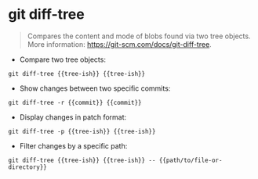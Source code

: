 # git diff-tree

> Compares the content and mode of blobs found via two tree objects.
> More information: <https://git-scm.com/docs/git-diff-tree>.

- Compare two tree objects:

`git diff-tree {{tree-ish}} {{tree-ish}}`

- Show changes between two specific commits:

`git diff-tree -r {{commit}} {{commit}}`

- Display changes in patch format:

`git diff-tree -p {{tree-ish}} {{tree-ish}}`

- Filter changes by a specific path:

`git diff-tree {{tree-ish}} {{tree-ish}} -- {{path/to/file-or-directory}}`
